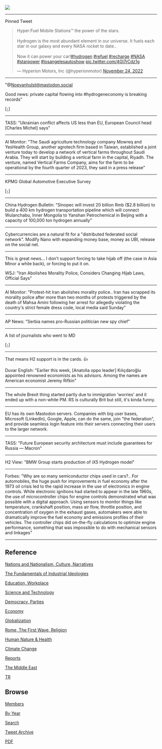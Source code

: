 <img src="https://drive.google.com/uc?export=view&id=1B2wf9R7AMH1d7Vw6e2mucLbIQ5NSjir7"/>

---

Pinned Tweet

<blockquote class="twitter-tweet"><p lang="en" dir="ltr">Hyper:Fuel Mobile Stations™ the power of the stars.<br><br>Hydrogen is the most abundant element in our universe. It fuels each star in our galaxy and every NASA rocket to date.. <br><br>Now it can power your car!<a href="https://twitter.com/hashtag/hydrogen?src=hash&amp;ref_src=twsrc%5Etfw">#hydrogen</a> <a href="https://twitter.com/hashtag/refuel?src=hash&amp;ref_src=twsrc%5Etfw">#refuel</a> <a href="https://twitter.com/hashtag/recharge?src=hash&amp;ref_src=twsrc%5Etfw">#recharge</a> <a href="https://twitter.com/hashtag/NASA?src=hash&amp;ref_src=twsrc%5Etfw">#NASA</a> <a href="https://twitter.com/hashtag/starpower?src=hash&amp;ref_src=twsrc%5Etfw">#starpower</a> <a href="https://twitter.com/hashtag/losangelesautoshow?src=hash&amp;ref_src=twsrc%5Etfw">#losangelesautoshow</a> <a href="https://t.co/4Gl7rCdz1g">pic.twitter.com/4Gl7rCdz1g</a></p>&mdash; Hyperion Motors, Inc (@hyperionmotor) <a href="https://twitter.com/hyperionmotor/status/1595587623783141376?ref_src=twsrc%5Etfw">November 24, 2022</a></blockquote> <script async src="https://platform.twitter.com/widgets.js" charset="utf-8"></script>

---

"@Noevanhulst@mastodon.social

Good news: private capital flowing into \#hydrogeneconomy is breaking
records"

[[-]](https://mastodon.social/@Noevanhulst/109454778340955425)

---

TASS: "Ukrainian conflict affects US less than EU, European Council
head [Charles Michel] says"

---

Al Monitor: "The Saudi agriculture technology company Mowreq and
YesHealth Group, another agrotech firm based in Taiwan, established a
joint venture today to develop a network of vertical farms throughout
Saudi Arabia. They will start by building a vertical farm in the
capital, Riyadh. The venture, named Vertical Farms Company, aims for
the farm to be operational by the fourth quarter of 2023, they said in
a press release"

---

KPMG Global Automotive Executive Survey

[[-]](https://s3.masto.ai/cache/media_attachments/files/109/456/206/688/208/143/original/ef5ba691ff1c65c9.png)

---

China Hydrogen Bulletin: "Sinopec will invest 20 billion Rmb ($2.8
billion) to build a 400 km hydrogen transportation pipeline which will
connect Wulanchabu, Inner Mongolia to Yanshan Petrochemical in Beijing
with a capacity of 100,000 ton hydrogen annually"

---

Cybercurrencies are a natural fit for a "distributed federated social
network". Modify Nano with expanding money base, money as UBI, release
on the social net.

---

This is great news... I don't support forcing to take hijab off (the
case in Asia Minor a while back), or forcing to put it on.

WSJ: "Iran Abolishes Morality Police, Considers Changing Hijab Laws, Official Says"

---

Al Monitor: "Protest-hit Iran abolishes morality police.. Iran has
scrapped its morality police after more than two months of protests
triggered by the death of Mahsa Amini following her arrest for
allegedly violating the country's strict female dress code, local
media said Sunday"

---

AP News: "Serbia names pro-Russian politician new spy chief"

---

A list of journalists who went to MD

[[-]](https://docs.google.com/spreadsheets/d/13No4yxY-oFrN8PigC2jBWXreFCHWwVRTftwP6HcREtA/htmlview?resourcekey=undefined&pru=AAABhH2W2zA*V1PG7hJSTbifNCcDu40zLA#gid=1320898902)

---

That means H2 support is in the cards. 👍

Duvar English: "Earlier this week, [Anatolia oppo leader] Kılıçdaroğlu
appointed renowned economists as his advisors. Among the names are
American economist Jeremy Rifkin"

---

The whole Brexit thing started partly due to immigration 'worries' and
it ended up with a non-white PM. RS is culturally Brit but still, it's
kinda funny.

---

EU has its own Mastodon servers. Companies with big user bases,
Microsoft (LinkedIn), Google, Apple, can do the same, join "the
federation", and provide seamless login feature into their servers
connecting their users to the larger network.

---

TASS: "Future European security architecture must include guarantees
for Russia — Macron"

---

H2 View: "BMW Group starts production of iX5 Hydrogen model"

---

Forbes: "Why are so many semiconductor chips used in cars?.. For
automobiles, the huge push for improvements in fuel economy after the
1973 oil crisis led to the rapid increase in the use of electronics in
engine controls. While electronic ignitions had started to appear in
the late 1960s, the use of microcontroller chips for engine controls
demonstrated what was possible with a digital approach. Using sensors
to monitor things like temperature, crankshaft position, mass air
flow, throttle position, and concentration of oxygen in the exhaust
gases, automakers were able to dramatically improve the fuel economy
and emissions profiles of their vehicles. The controller chips did
on-the-fly calculations to optimize engine performance, something that
was impossible to do with mechanical sensors and linkages"

---

## Reference

[Nations and Nationalism, Culture, Narratives](2013/02/nations-and-nationalism.html)

[The Fundamentals of Industrial Ideologies](2011/04/fundamentals-of-industrial-ideologies.html)

[Education, Workplace](2017/09/education-workplace.html)

[Science and Technology](2018/09/science-technology.html)

[Democracy, Parties](2016/11/democracy.html)

[Economy](2018/05/economy.html)

[Globalization](2018/09/globalization.html)

[Rome, The First Wave, Religion](2017/12/rome.html)

[Human Nature & Health](2020/07/human-nature.html)

[Climate Change](2018/12/climate.html)

[Reports](2019/05/reports.html)

[The Middle East](2019/07/middleeast.html)

[TR](../tr)

## Browse

[Members](2022/08/members.html)

[By Year](years.html)

[Search](search.html)

[Tweet Archive](tweets/index.html)

[PDF](https://drive.google.com/uc?export=view&id=1FSi-1MnqXVq_PVTEXzzflwN8-7h92N_R)


